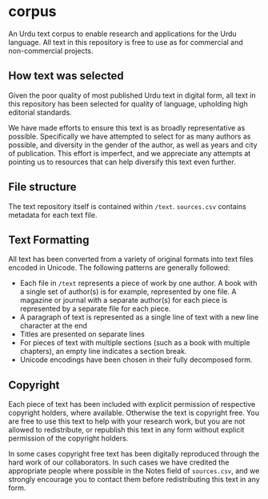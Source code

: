 # corpus

An Urdu text corpus to enable research and applications for the Urdu language. All text in this repository is free to use as for commercial and non-commercial projects.

## How text was selected

Given the poor quality of most published Urdu text in digital form, all text in this repository has been selected for quality of language, upholding high editorial standards.

We have made efforts to ensure this text is as broadly representative as possible. Specifically we have attempted to select for as many authors as possible, and diversity in the gender of the author, as well as years and city of publication. This effort is imperfect, and we appreciate any attempts at pointing us to resources that can help diversify this text even further.

## File structure

The text repository itself is contained within `/text`. `sources.csv` contains metadata for each text file.

## Text Formatting

All text has been converted from a variety of original formats into text files encoded in Unicode. The following patterns are generally followed:

- Each file in `/text` represents a piece of work by one author. A book with a single set of author(s) is for example, represented by one file. A magazine or journal with a separate author(s) for each piece is represented by a separate file for each piece.
- A paragraph of text is represented as a single line of text with a new line character at the end
- Titles are presented on separate lines
- For pieces of text with multiple sections (such as a book with multiple chapters), an empty line indicates a section break.
- Unicode encodings have been chosen in their fully decomposed form. 

## Copyright

Each piece of text has been included with explicit permission of respective copyright holders, where available. Otherwise the text is copyright free. You are free to use this text to help with your research work, but you are not allowed to redistribute, or republish this text in any form without explicit permission of the copyright holders.

In some cases copyright free text has been digitally reproduced through the hard work of our collaborators. In such cases we have credited the appropriate people where possible in the Notes field of `sources.csv`, and we strongly encourage you to contact them before redistributing this text in any form.